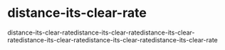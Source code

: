 # distance-its-clear-rate
distance-its-clear-ratedistance-its-clear-ratedistance-its-clear-ratedistance-its-clear-ratedistance-its-clear-ratedistance-its-clear-rate
